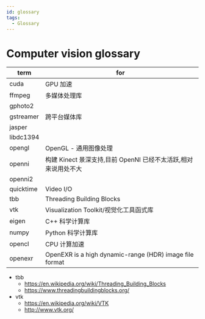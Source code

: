 ```yaml
---
id: glossary
tags:
  - Glossary
---
```


# Computer vision glossary

| term      | for                                                            |
| --------- | -------------------------------------------------------------- |
| cuda      | GPU 加速                                                       |
| ffmpeg    | 多媒体处理库                                                   |
| gphoto2   |
| gstreamer | 跨平台媒体库                                                   |
| jasper    |
| libdc1394 |
| opengl    | OpenGL - 通用图像处理                                          |
| openni    | 构建 Kinect 景深支持,目前 OpenNI 已经不太活跃,相对来说用处不大 |
| openni2   |
| quicktime | Video I/O                                                      |
| tbb       | Threading Building Blocks                                      |
| vtk       | Visualization Toolkit/视觉化工具函式库                         |
| eigen     | C++ 科学计算库                                                 |
| numpy     | Python 科学计算库                                              |
| opencl    | CPU 计算加速                                                   |
| openexr   | OpenEXR is a high dynamic-range (HDR) image file format        |

- tbb
  - https://en.wikipedia.org/wiki/Threading_Building_Blocks
  - https://www.threadingbuildingblocks.org/
- vtk
  - https://en.wikipedia.org/wiki/VTK
  - http://www.vtk.org/
